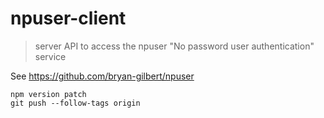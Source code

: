 # npuser-client

> server API to access the npuser "No password user authentication" service

See https://github.com/bryan-gilbert/npuser

```
npm version patch
git push --follow-tags origin
```
